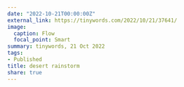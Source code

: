 ```yaml
---
date: "2022-10-21T00:00:00Z"
external_link: https://tinywords.com/2022/10/21/37641/
image:
  caption: Flow 
  focal_point: Smart
summary: tinywords, 21 Oct 2022
tags:
- Published
title: desert rainstorm
share: true
---
```

<!--

-->